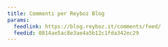 ```yaml
---
title: Commenti per Reyboz Blog
params:
  feedlink: https://blog.reyboz.it/comments/feed/
  feedid: 0814ae5ac8e3ae4a5b12c1fda342ec29
---
```


